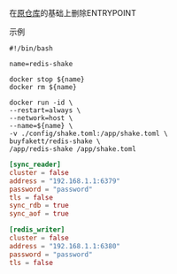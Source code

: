 在[原仓库](https://github.com/tair-opensource/RedisShake)的基础上删除ENTRYPOINT 

示例

```shell
#!/bin/bash

name=redis-shake

docker stop ${name}
docker rm ${name}

docker run -id \
--restart=always \
--network=host \
--name=${name} \
-v ./config/shake.toml:/app/shake.toml \
buyfakett/redis-shake \
/app/redis-shake /app/shake.toml
```

```toml
[sync_reader]
cluster = false
address = "192.168.1.1:6379"
password = "password"
tls = false
sync_rdb = true
sync_aof = true

[redis_writer]
cluster = false
address = "192.168.1.1:6380"
password = "password"
tls = false
```
